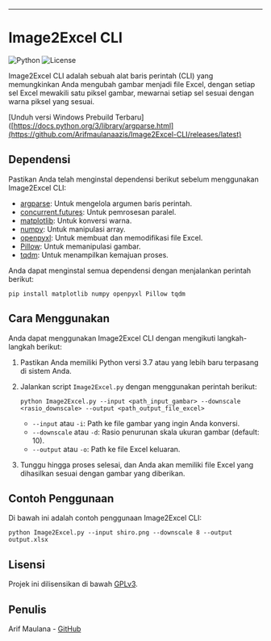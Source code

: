 ---

# Image2Excel CLI

![Python](https://img.shields.io/badge/python-v3.7+-blue.svg)
![License](https://img.shields.io/badge/license-GPLv3-blue.svg)

Image2Excel CLI adalah sebuah alat baris perintah (CLI) yang memungkinkan Anda mengubah gambar menjadi file Excel, dengan setiap sel Excel mewakili satu piksel gambar, mewarnai setiap sel sesuai dengan warna piksel yang sesuai.

[Unduh versi Windows Prebuild Terbaru]([https://docs.python.org/3/library/argparse.html](https://github.com/Arifmaulanaazis/Image2Excel-CLI/releases/latest)

## Dependensi

Pastikan Anda telah menginstal dependensi berikut sebelum menggunakan Image2Excel CLI:

- [argparse](https://docs.python.org/3/library/argparse.html): Untuk mengelola argumen baris perintah.
- [concurrent.futures](https://docs.python.org/3/library/concurrent.futures.html): Untuk pemrosesan paralel.
- [matplotlib](https://matplotlib.org/): Untuk konversi warna.
- [numpy](https://numpy.org/): Untuk manipulasi array.
- [openpyxl](https://openpyxl.readthedocs.io/): Untuk membuat dan memodifikasi file Excel.
- [Pillow](https://python-pillow.org/): Untuk memanipulasi gambar.
- [tqdm](https://github.com/tqdm/tqdm): Untuk menampilkan kemajuan proses.

Anda dapat menginstal semua dependensi dengan menjalankan perintah berikut:

```
pip install matplotlib numpy openpyxl Pillow tqdm
```

## Cara Menggunakan

Anda dapat menggunakan Image2Excel CLI dengan mengikuti langkah-langkah berikut:

1. Pastikan Anda memiliki Python versi 3.7 atau yang lebih baru terpasang di sistem Anda.

2. Jalankan script `Image2Excel.py` dengan menggunakan perintah berikut:

   ```
   python Image2Excel.py --input <path_input_gambar> --downscale <rasio_downscale> --output <path_output_file_excel>
   ```

   - `--input` atau `-i`: Path ke file gambar yang ingin Anda konversi.
   - `--downscale` atau `-d`: Rasio penurunan skala ukuran gambar (default: 10).
   - `--output` atau `-o`: Path ke file Excel keluaran.

3. Tunggu hingga proses selesai, dan Anda akan memiliki file Excel yang dihasilkan sesuai dengan gambar yang diberikan.

## Contoh Penggunaan

Di bawah ini adalah contoh penggunaan Image2Excel CLI:

```
python Image2Excel.py --input shiro.png --downscale 8 --output output.xlsx
```

## Lisensi

Projek ini dilisensikan di bawah [GPLv3](https://www.gnu.org/licenses/gpl-3.0.html).

## Penulis

Arif Maulana - [GitHub](https://github.com/Arifmaulanaazis)
